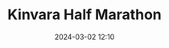 ---
title: Kinvara Half Marathon
location: Kinvara, Co. Galway
date: 2024-03-02 12:10
latitude: 53.139098
longitude: -8.936288
results:
results:
  - place: 2
    name: Ciara Broderick Farrell
    time: 1.29.23
    category: FS
    note: Personal Best🥈
---